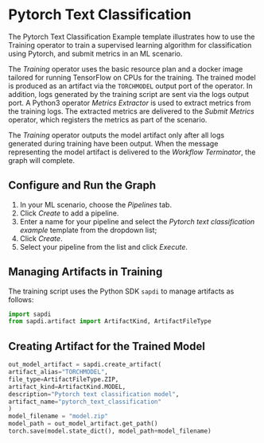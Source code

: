 <!-- loio207104a8d47645418962bdb9480166c1 -->

# Pytorch Text Classification

The Pytorch Text Classification Example template illustrates how to use the Training operator to train a supervised learning algorithm for classification using Pytorch, and submit metrics in an ML scenario.



The *Training* operator uses the basic resource plan and a docker image tailored for running TensorFlow on CPUs for the training. The trained model is produced as an artifact via the `TORCHMODEL` output port of the operator. In addition, logs generated by the training script are sent via the logs output port. A Python3 operator *Metrics Extractor* is used to extract metrics from the training logs. The extracted metrics are delivered to the *Submit Metrics* operator, which registers the metrics as part of the scenario.

The *Training* operator outputs the model artifact only after all logs generated during training have been output. When the message representing the model artifact is delivered to the *Workflow Terminator*, the graph will complete.



<a name="loio207104a8d47645418962bdb9480166c1__section_nsl_vyb_vmb"/>

## Configure and Run the Graph

1.  In your ML scenario, choose the *Pipelines* tab.
2.  Click *Create* to add a pipeline.
3.  Enter a name for your pipeline and select the *Pytorch text classification example* template from the dropdown list;
4.  Click *Create*.
5.  Select your pipeline from the list and click *Execute*.



<a name="loio207104a8d47645418962bdb9480166c1__section_vc1_k1c_vmb"/>

## Managing Artifacts in Training

The training script uses the Python SDK `sapdi` to manage artifacts as follows:

```py
import sapdi
from sapdi.artifact import ArtifactKind, ArtifactFileType
```



<a name="loio207104a8d47645418962bdb9480166c1__section_qm2_n1c_vmb"/>

## Creating Artifact for the Trained Model

```py
out_model_artifact = sapdi.create_artifact(
artifact_alias="TORCHMODEL",
file_type=ArtifactFileType.ZIP,
artifact_kind=ArtifactKind.MODEL,
description="Pytorch text classification model",
artifact_name="pytorch_text_classification"
)
model_filename = "model.zip"
model_path = out_model_artifact.get_path()
torch.save(model.state_dict(), model_path+model_filename)
```

